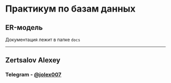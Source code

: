 # Практикум по базам данных

## ER-модель

Документация лежит в папке ```docs```


-----

## Zertsalov Alexey
### Telegram - [@jolex007](https://t.me/jolex007)